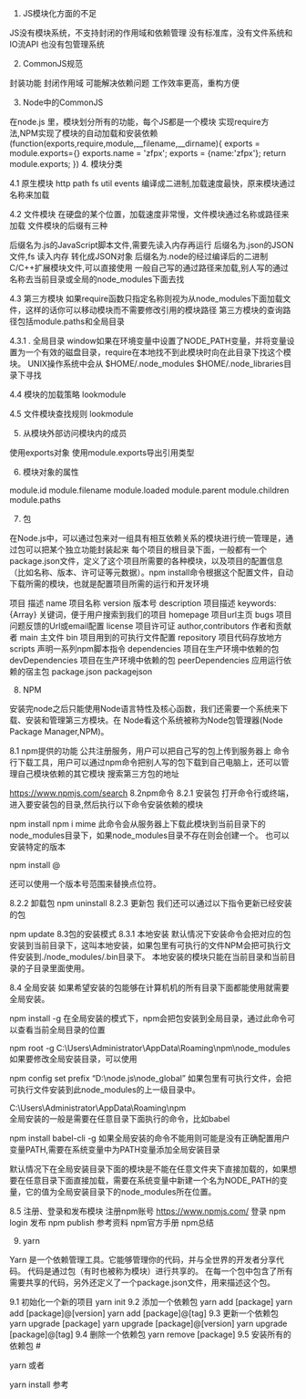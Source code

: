 1. JS模块化方面的不足

JS没有模块系统，不支持封闭的作用域和依赖管理
没有标准库，没有文件系统和IO流API
也没有包管理系统

2. CommonJS规范

封装功能
封闭作用域
可能解决依赖问题
工作效率更高，重构方便

3. Node中的CommonJS

在node.js 里，模块划分所有的功能，每个JS都是一个模块
实现require方法,NPM实现了模块的自动加载和安装依赖
(function(exports,require,module,__filename,__dirname){
  exports = module.exports={}
  exports.name = 'zfpx';
  exports = {name:'zfpx'};
  return module.exports;
})
4. 模块分类

4.1 原生模块
http path fs util events 编译成二进制,加载速度最快，原来模块通过名称来加载

4.2 文件模块
在硬盘的某个位置，加载速度非常慢，文件模块通过名称或路径来加载 文件模块的后缀有三种

后缀名为.js的JavaScript脚本文件,需要先读入内存再运行
后缀名为.json的JSON文件,fs 读入内存 转化成JSON对象
后缀名为.node的经过编译后的二进制C/C++扩展模块文件,可以直接使用
一般自己写的通过路径来加载,别人写的通过名称去当前目录或全局的node_modules下面去找

4.3 第三方模块
如果require函数只指定名称则视为从node_modules下面加载文件，这样的话你可以移动模块而不需要修改引用的模块路径
第三方模块的查询路径包括module.paths和全局目录

4.3.1 . 全局目录
window如果在环境变量中设置了NODE_PATH变量，并将变量设置为一个有效的磁盘目录，require在本地找不到此模块时向在此目录下找这个模块。 UNIX操作系统中会从 $HOME/.node_modules $HOME/.node_libraries目录下寻找

4.4 模块的加载策略
lookmodule

4.5 文件模块查找规则
lookmodule

5. 从模块外部访问模块内的成员

使用exports对象
使用module.exports导出引用类型

6. 模块对象的属性

module.id
module.filename
module.loaded
module.parent
module.children
module.paths

7. 包

在Node.js中，可以通过包来对一组具有相互依赖关系的模块进行统一管理是，通过包可以把某个独立功能封装起来 每个项目的根目录下面，一般都有一个package.json文件，定义了这个项目所需要的各种模块，以及项目的配置信息（比如名称、版本、许可证等元数据）。npm install命令根据这个配置文件，自动下载所需的模块，也就是配置项目所需的运行和开发环境

项目	描述
name	项目名称
version	版本号
description	项目描述
keywords: {Array}	关键词，便于用户搜索到我们的项目
homepage	项目url主页
bugs	项目问题反馈的Url或email配置
license	项目许可证
author,contributors	作者和贡献者
main	主文件
bin	项目用到的可执行文件配置
repository	项目代码存放地方
scripts	声明一系列npm脚本指令
dependencies	项目在生产环境中依赖的包
devDependencies	项目在生产环境中依赖的包
peerDependencies	应用运行依赖的宿主包
package.json packagejson

8. NPM

安装完node之后只能使用Node语言特性及核心函数，我们还需要一个系统来下载、安装和管理第三方模块。在 Node看这个系统被称为Node包管理器(Node Package Manager,NPM)。

8.1 npm提供的功能
公共注册服务，用户可以把自己写的包上传到服务器上
命令行下载工具，用户可以通过npm命令把别人写的包下载到自己电脑上，还可以管理自己模块依赖的其它模块
搜索第三方包的地址

https://www.npmjs.com/search
8.2npm命令
8.2.1 安装包
打开命令行或终端，进入要安装包的目录,然后执行以下命令安装依赖的模块

npm install <package-name>
npm i mime
此命令会从服务器上下载此模块到当前目录下的node_modules目录下，如果node_modules目录不存在则会创建一个。 也可以安装特定的版本

npm install <package name>@<version spec>

还可以使用一个版本号范围来替换点位符。

8.2.2 卸载包
npm uninstall <package name>
8.2.3 更新包
我们还可以通过以下指令更新已经安装的包

npm update <package name>
8.3包的安装模式
8.3.1 本地安装
默认情况下安装命令会把对应的包安装到当前目录下，这叫本地安装，如果包里有可执行的文件NPM会把可执行文件安装到./node_modules/.bin目录下。 本地安装的模块只能在当前目录和当前目录的子目录里面使用。

8.4 全局安装
如果希望安装的包能够在计算机机的所有目录下面都能使用就需要全局安装。

npm install <package-name> -g
在全局安装的模式下，npm会把包安装到全局目录，通过此命令可以查看当前全局目录的位置

npm root -g
C:\Users\Administrator\AppData\Roaming\npm\node_modules
如果要修改全局安装目录，可以使用

npm config set prefix “D:\node.js\node_global”
如果包里有可执行文件，会把可执行文件安装到此node_modules的上一级目录中。

C:\Users\Administrator\AppData\Roaming\npm\
全局安装的一般是需要在任意目录下面执行的命令，比如babel

npm install babel-cli -g
如果全局安装的命令不能用则可能是没有正确配置用户变量PATH,需要在系统变量中为PATH变量添加全局安装目录

默认情况下在全局安装目录下面的模块是不能在任意文件夹下直接加载的，如果想要在任意目录下面直接加载，需要在系统变量中新建一个名为NODE_PATH的变量，它的值为全局安装目录下的node_modules所在位置。

8.5 注册、登录和发布模块
注册npm账号 https://www.npmjs.com/
登录
npm login
发布
npm publish
参考资料
npm官方手册
npm总结

9. yarn

Yarn 是一个依赖管理工具。它能够管理你的代码，并与全世界的开发者分享代码。 代码是通过包（有时也被称为模块）进行共享的。 在每一个包中包含了所有需要共享的代码，另外还定义了一个package.json文件，用来描述这个包。

9.1 初始化一个新的项目
yarn init
9.2 添加一个依赖包
yarn add [package]
yarn add [package]@[version]
yarn add [package]@[tag]
9.3 更新一个依赖包
yarn upgrade [package]
yarn upgrade [package]@[version]
yarn upgrade [package]@[tag]
9.4 删除一个依赖包
yarn remove [package]
9.5 安装所有的依赖包 #

yarn
或者

yarn install
参考
